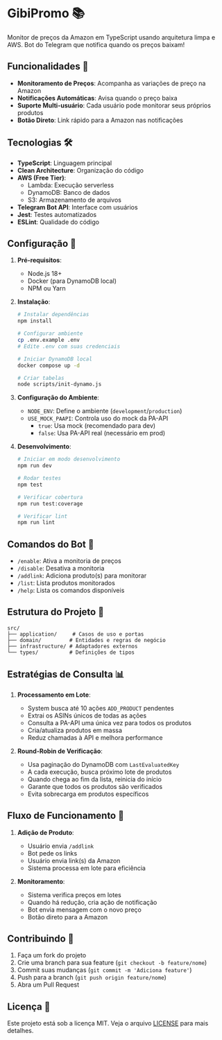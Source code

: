 # GibiPromo 📚

Monitor de preços da Amazon em TypeScript usando arquitetura limpa e AWS. Bot do Telegram que notifica quando os preços baixam!

## Funcionalidades 🚀

- **Monitoramento de Preços**: Acompanha as variações de preço na Amazon
- **Notificações Automáticas**: Avisa quando o preço baixa
- **Suporte Multi-usuário**: Cada usuário pode monitorar seus próprios produtos
- **Botão Direto**: Link rápido para a Amazon nas notificações

## Tecnologias 🛠

- **TypeScript**: Linguagem principal
- **Clean Architecture**: Organização do código
- **AWS (Free Tier)**:
  - Lambda: Execução serverless
  - DynamoDB: Banco de dados
  - S3: Armazenamento de arquivos
- **Telegram Bot API**: Interface com usuários
- **Jest**: Testes automatizados
- **ESLint**: Qualidade do código

## Configuração 🔧

1. **Pré-requisitos**:
   - Node.js 18+
   - Docker (para DynamoDB local)
   - NPM ou Yarn

2. **Instalação**:
   ```bash
   # Instalar dependências
   npm install

   # Configurar ambiente
   cp .env.example .env
   # Edite .env com suas credenciais

   # Iniciar DynamoDB local
   docker compose up -d

   # Criar tabelas
   node scripts/init-dynamo.js
   ```

3. **Configuração do Ambiente**:
   - `NODE_ENV`: Define o ambiente (`development`/`production`)
   - `USE_MOCK_PAAPI`: Controla uso do mock da PA-API
     - `true`: Usa mock (recomendado para dev)
     - `false`: Usa PA-API real (necessário em prod)

3. **Desenvolvimento**:
   ```bash
   # Iniciar em modo desenvolvimento
   npm run dev

   # Rodar testes
   npm test

   # Verificar cobertura
   npm run test:coverage

   # Verificar lint
   npm run lint
   ```

## Comandos do Bot 🤖

- `/enable`: Ativa a monitoria de preços
- `/disable`: Desativa a monitoria
- `/addlink`: Adiciona produto(s) para monitorar
- `/list`: Lista produtos monitorados
- `/help`: Lista os comandos disponíveis

## Estrutura do Projeto 📁

```
src/
├── application/     # Casos de uso e portas
├── domain/         # Entidades e regras de negócio
├── infrastructure/ # Adaptadores externos
└── types/          # Definições de tipos
```

## Estratégias de Consulta 📊

1. **Processamento em Lote**:
   - System busca até 10 ações `ADD_PRODUCT` pendentes
   - Extrai os ASINs únicos de todas as ações
   - Consulta a PA-API uma única vez para todos os produtos
   - Cria/atualiza produtos em massa
   - Reduz chamadas à API e melhora performance

2. **Round-Robin de Verificação**:
   - Usa paginação do DynamoDB com `LastEvaluatedKey`
   - A cada execução, busca próximo lote de produtos
   - Quando chega ao fim da lista, reinicia do início
   - Garante que todos os produtos são verificados
   - Evita sobrecarga em produtos específicos

## Fluxo de Funcionamento 🔄

1. **Adição de Produto**:
   - Usuário envia `/addlink`
   - Bot pede os links
   - Usuário envia link(s) da Amazon
   - Sistema processa em lote para eficiência

2. **Monitoramento**:
   - Sistema verifica preços em lotes
   - Quando há redução, cria ação de notificação
   - Bot envia mensagem com o novo preço
   - Botão direto para a Amazon

## Contribuindo 🤝

1. Faça um fork do projeto
2. Crie uma branch para sua feature (`git checkout -b feature/nome`)
3. Commit suas mudanças (`git commit -m 'Adiciona feature'`)
4. Push para a branch (`git push origin feature/nome`)
5. Abra um Pull Request

## Licença 📝

Este projeto está sob a licença MIT. Veja o arquivo [LICENSE](LICENSE) para mais detalhes.